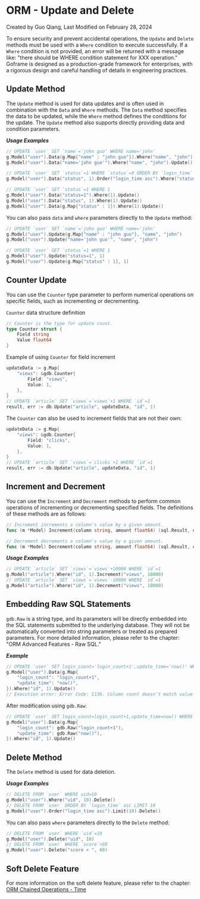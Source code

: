 # ORM - Update and Delete

Created by Guo Qiang, Last Modified on February 28, 2024

To ensure security and prevent accidental operations, the `Update` and `Delete` methods must be used with a `Where` condition to execute successfully. If a `Where` condition is not provided, an error will be returned with a message like: "there should be WHERE condition statement for XXX operation." Goframe is designed as a production-grade framework for enterprises, with a rigorous design and careful handling of details in engineering practices.

## Update Method

The `Update` method is used for data updates and is often used in combination with the `Data` and `Where` methods. The `Data` method specifies the data to be updated, while the `Where` method defines the conditions for the update. The `Update` method also supports directly providing data and condition parameters.

***Usage Examples***

```go
// UPDATE `user` SET `name`='john guo' WHERE name='john'
g.Model("user").Data(g.Map{"name" : "john guo"}).Where("name", "john").Update()
g.Model("user").Data("name='john guo'").Where("name", "john").Update()

// UPDATE `user` SET `status`=1 WHERE `status`=0 ORDER BY `login_time` asc LIMIT 10
g.Model("user").Data("status", 1).Order("login_time asc").Where("status", 0).Limit(10).Update()

// UPDATE `user` SET `status`=1 WHERE 1
g.Model("user").Data("status=1").Where(1).Update()
g.Model("user").Data("status", 1).Where(1).Update()
g.Model("user").Data(g.Map{"status" : 1}).Where(1).Update()
```

You can also pass `data` and `where` parameters directly to the `Update` method:

```go
// UPDATE `user` SET `name`='john guo' WHERE name='john'
g.Model("user").Update(g.Map{"name" : "john guo"}, "name", "john")
g.Model("user").Update("name='john guo'", "name", "john")

// UPDATE `user` SET `status`=1 WHERE 1
g.Model("user").Update("status=1", 1)
g.Model("user").Update(g.Map{"status" : 1}, 1)
```

## Counter Update

You can use the `Counter` type parameter to perform numerical operations on specific fields, such as incrementing or decrementing.

`Counter` data structure definition

```go
// Counter is the type for update count.
type Counter struct {
    Field string
    Value float64
}
```

Example of using `Counter` for field increment

```go
updateData := g.Map{
    "views": &gdb.Counter{ 
        Field: "views", 
        Value: 1,
    },
}
// UPDATE `article` SET `views`=`views`+1 WHERE `id`=1
result, err := db.Update("article", updateData, "id", 1)
```

The `Counter` can also be used to increment fields that are not their own:

```go
updateData := g.Map{
    "views": &gdb.Counter{ 
        Field: "clicks", 
        Value: 1,
    },
}
// UPDATE `article` SET `views`=`clicks`+1 WHERE `id`=1
result, err := db.Update("article", updateData, "id", 1)
```

## Increment and Decrement

You can use the `Increment` and `Decrement` methods to perform common operations of incrementing or decrementing specified fields. The definitions of these methods are as follows:

```go
// Increment increments a column's value by a given amount.
func (m *Model) Increment(column string, amount float64) (sql.Result, error)

// Decrement decrements a column's value by a given amount.
func (m *Model) Decrement(column string, amount float64) (sql.Result, error)
```

***Usage Examples***

```go
// UPDATE `article` SET `views`=`views`+10000 WHERE `id`=1
g.Model("article").Where("id", 1).Increment("views", 10000)
// UPDATE `article` SET `views`=`views`-10000 WHERE `id`=1
g.Model("article").Where("id", 1).Decrement("views", 10000)
```

## Embedding Raw SQL Statements

`gdb.Raw` is a string type, and its parameters will be directly embedded into the SQL statements submitted to the underlying database. They will not be automatically converted into string parameters or treated as prepared parameters. For more detailed information, please refer to the chapter: "ORM Advanced Features - Raw SQL."

***Example***

```go
// UPDATE `user` SET login_count='login_count+1',update_time='now()' WHERE id=1
g.Model("user").Data(g.Map{
    "login_count": "login_count+1",
    "update_time": "now()",
}).Where("id", 1).Update()
// Execution error: Error Code: 1136. Column count doesn't match value count at row 1
```

After modification using `gdb.Raw`:

```go
// UPDATE `user` SET login_count=login_count+1,update_time=now() WHERE id=1
g.Model("user").Data(g.Map{
    "login_count": gdb.Raw("login_count+1"),
    "update_time": gdb.Raw("now()"),
}).Where("id", 1).Update()
```

## Delete Method

The `Delete` method is used for data deletion.

***Usage Examples***

```go
// DELETE FROM `user` WHERE uid=10
g.Model("user").Where("uid", 10).Delete()
// DELETE FROM `user` ORDER BY `login_time` asc LIMIT 10
g.Model("user").Order("login_time asc").Limit(10).Delete()
```

You can also pass `where` parameters directly to the `Delete` method:

```go
// DELETE FROM `user` WHERE `uid`=10
g.Model("user").Delete("uid", 10)
// DELETE FROM `user` WHERE `score`<60
g.Model("user").Delete("score < ", 60)
```

## Soft Delete Feature

For more information on the soft delete feature, please refer to the chapter: [ORM Chained Operations - Time](/docs/core-component/orm/chain-opts/time)
